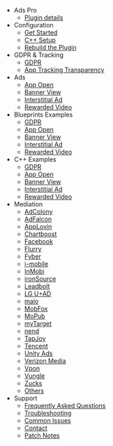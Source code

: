 - Ads Pro
  - [Plugin details](/)
- Configuration
  - [Get Started](/getstarted)
  - [C++ Setup](/cppsetup)
  - [Rebuild the Plugin](/buildplugin)
- GDPR & Tracking
  - [GDPR](/gdpr)
  - [App Tracking Transparency](/apptrackingtransparency)
- Ads
  - [App Open](/appopen)
  - [Banner View](/bannerview)
  - [Interstitial Ad](/interstitialad)
  - [Rewarded Video](/rewardedvideo)
- Blueprints Examples
  - [GDPR](/blueprintgdpr)
  - [App Open](/blueprintappopen)
  - [Banner View](/blueprintbannerview)
  - [Interstitial Ad](/blueprintinterstitialad)
  - [Rewarded Video](/blueprintrewardedvideo)
- C++ Examples
  - [GDPR](/cppgdpr)
  - [App Open](/cppappopen)
  - [Banner View](/cppbannerview)
  - [Interstitial Ad](/cppinterstitialad)
  - [Rewarded Video](/cpprewardedvideo)
- Mediation
  - [AdColony](/adcolony)
  - [AdFalcon](/adfalcon)
  - [AppLovin](/applovin)
  - [Chartboost](/chartboost)
  - [Facebook](/facebook)
  - [Flurry](/flurry)
  - [Fyber](/fyber)
  - [i-mobile](/imobile)
  - [InMobi](/inmobi)
  - [ironSource](/ironsource)
  - [Leadbolt](/leadbolt)
  - [LG U+AD](/lguad)
  - [maio](/maio)
  - [MobFox](/mobfox)
  - [MoPub](/mopub)
  - [myTarget](/mytarget)
  - [nend](/nend)
  - [TapJoy](/tapjoy)
  - [Tencent](/tencent)
  - [Unity Ads](/unityads)
  - [Verizon Media](/verizonmedia)
  - [Vpon](/vpon)
  - [Vungle](/vungle)
  - [Zucks](/zucks)
  - [Others](/others)
- Support
  - [Frequently Asked Questions](/frequentlyaskedquestions)
  - [Troubleshooting](/troubleshooting)
  - [Common Issues](/commonissues)
  - [Contact](/contact)
  - [Patch Notes](/patchnotes)
